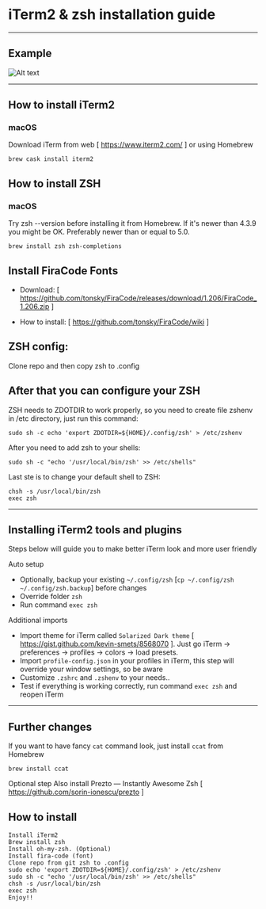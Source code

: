 # iTerm2 & zsh installation guide
---

## Example

![Alt text](/iterm-example.png?raw=true "Screenshot")

---

## How to install iTerm2
### macOS
Download iTerm from web [ https://www.iterm2.com/ ] or using Homebrew 
```
brew cask install iterm2
```

## How to install ZSH
### macOS
Try zsh --version before installing it from Homebrew. If it's newer than 4.3.9 you might be OK. Preferably newer than or equal to 5.0.
```
brew install zsh zsh-completions
```

## Install FiraCode Fonts
- Download: [ https://github.com/tonsky/FiraCode/releases/download/1.206/FiraCode_1.206.zip ]

- How to install: [ https://github.com/tonsky/FiraCode/wiki ]

## ZSH config:
Clone repo and then copy zsh to .config

## After that you can configure your ZSH
ZSH needs to ZDOTDIR to work properly, so you need to create file zshenv in /etc directory, just run this command:
```
sudo sh -c echo 'export ZDOTDIR=${HOME}/.config/zsh' > /etc/zshenv
```
After you need to add zsh to your shells:
```
sudo sh -c "echo '/usr/local/bin/zsh' >> /etc/shells"
```
Last ste is to change your default shell to ZSH:
```
chsh -s /usr/local/bin/zsh
exec zsh
```

---
## Installing iTerm2 tools and plugins
Steps below will guide you to make better iTerm look and more user friendly

Auto setup
* Optionally, backup your existing `~/.config/zsh` [`cp ~/.config/zsh ~/.config/zsh.backup`] before changes
* Override folder `zsh`
* Run command `exec zsh`

Additional imports
* Import theme for iTerm called `Solarized Dark theme` [ https://gist.github.com/kevin-smets/8568070 ]. Just go iTerm → preferences → profiles → colors → load presets.
* Import `profile-config.json` in your profiles in iTerm, this step will override your window settings, so be aware
* Customize `.zshrc` and `.zshenv` to your needs..
* Test if everything is working correctly, run command `exec zsh` and reopen iTerm

---
## Further changes

If you want to have fancy `cat` command look, just install `ccat` from Homebrew
```
brew install ccat
```

Optional step
Also install Prezto — Instantly Awesome Zsh [ https://github.com/sorin-ionescu/prezto ]


## How to install
```
Install iTerm2
Brew install zsh
Install oh-my-zsh. (Optional)
Install fira-code (font)
Clone repo from git zsh to .config
sudo echo 'export ZDOTDIR=${HOME}/.config/zsh' > /etc/zshenv
sudo sh -c "echo '/usr/local/bin/zsh' >> /etc/shells"
chsh -s /usr/local/bin/zsh
exec zsh
Enjoy!!
```

